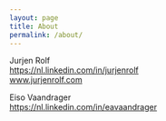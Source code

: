 ```yaml
---
layout: page
title: About
permalink: /about/
---
```


Jurjen Rolf <br>
https://nl.linkedin.com/in/jurjenrolf <br>
www.jurjenrolf.com

Eiso Vaandrager <br>
https://nl.linkedin.com/in/eavaandrager
